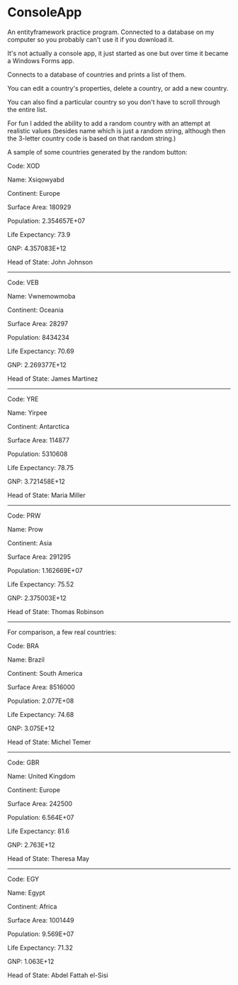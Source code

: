 # ConsoleApp

An entityframework practice program. Connected to a database on my computer so you probably can't use it if you download it.

It's not actually a console app, it just started as one but over time it became a Windows Forms app.

Connects to a database of countries and prints a list of them. 

You can edit a country's properties, delete a country, or add a new country.

You can also find a particular country so you don't have to scroll through the entire list.

For fun I added the ability to add a random country with an attempt at realistic values (besides name which is just a random string,
although then the 3-letter country code is based on that random string.)

A sample of some countries generated by the random button:


Code: XOD

Name: Xsiqowyabd

Continent: Europe

Surface Area: 180929

Population: 2.354657E+07

Life Expectancy: 73.9

GNP: 4.357083E+12

Head of State: John Johnson

---

Code: VEB

Name: Vwnemowmoba

Continent: Oceania

Surface Area: 28297

Population: 8434234

Life Expectancy: 70.69

GNP: 2.269377E+12

Head of State: James Martinez

---

Code: YRE

Name: Yirpee

Continent: Antarctica

Surface Area: 114877

Population: 5310608

Life Expectancy: 78.75

GNP: 3.721458E+12

Head of State: Maria Miller

---

Code: PRW

Name: Prow

Continent: Asia

Surface Area: 291295

Population: 1.162669E+07

Life Expectancy: 75.52

GNP: 2.375003E+12

Head of State: Thomas Robinson

---

For comparison, a few real countries:


Code: BRA

Name: Brazil

Continent: South America

Surface Area: 8516000

Population: 2.077E+08

Life Expectancy: 74.68

GNP: 3.075E+12

Head of State: Michel Temer

---

Code: GBR

Name: United Kingdom

Continent: Europe

Surface Area: 242500

Population: 6.564E+07

Life Expectancy: 81.6

GNP: 2.763E+12

Head of State: Theresa May

---

Code: EGY

Name: Egypt

Continent: Africa

Surface Area: 1001449

Population: 9.569E+07

Life Expectancy: 71.32

GNP: 1.063E+12

Head of State: Abdel Fattah el-Sisi
